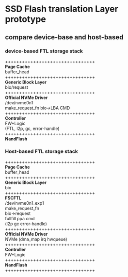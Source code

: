 # SSD Flash translation Layer prototype


## compare device-base and host-based     

### device-based FTL storage stack     
++++++++++++++++++++++++++++++++   
**Page Cache**      
    buffer_head         
++++++++++++++++++++++++++++++++  
**Generic Block Layer**       
    bio/request            
++++++++++++++++++++++++++++++++    
**Official NVMe Driver**  
    /dev/nvme0n1   
    make_request_fn bio->LBA CMD          
++++++++++++++++++++++++++++++++    
**Controller**    
      FW+Logic    
    (FTL, l2p, gc, error-handle)        
++++++++++++++++++++++++++++++++  
**NandFlash**     


### Host-based FTL storage stack    
++++++++++++++++++++++++++++++++   
**Page Cache**      
    buffer_head         
++++++++++++++++++++++++++++++++  
**Generic Block Layer**       
    bio        
++++++++++++++++++++++++++++++++  
**FSCFTL**       
      /dev/nvme0n1_exp1       
      make_request_fn    
      bio->request    
      fullfill ppa cmd    
    (l2p gc error-handle)    
++++++++++++++++++++++++++++++++    
**Official NVMe Driver**    
      NVMe (dma_map irq hwqueue)      
++++++++++++++++++++++++++++++++    
**Controller**    
      FW+Logic    
++++++++++++++++++++++++++++++++  
**NandFlash**     
++++++++++++++++++++++++++++++++     

